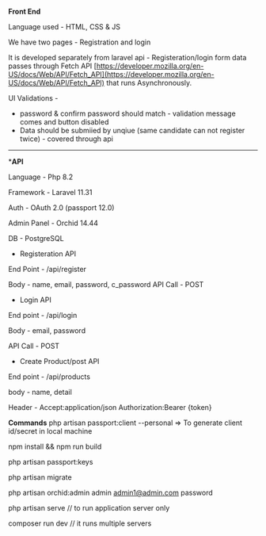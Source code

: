 ********************Front End********************

Language used - HTML, CSS & JS

We have two pages - Registration and login

It is developed separately from laravel api - Registeration/login form data passes through Fetch API [https://developer.mozilla.org/en-US/docs/Web/API/Fetch_API](https://developer.mozilla.org/en-US/docs/Web/API/Fetch_API)
that runs Asynchronously.

UI Validations -

* password & confirm password should match - validation message comes and button disabled
* Data should be submiied by unqiue (same candidate can not register twice) - covered through api
*************************************************************************************************************************

*********************************API********************************

Language - Php 8.2

Framework - Laravel 11.31

Auth - OAuth 2.0 (passport 12.0)

Admin Panel - Orchid 14.44

DB - PostgreSQL

* Registeration API
  
End Point - /api/register

Body - name, email, password, c_password
API Call - POST

* Login API

End point - /api/login

Body - email, password

API Call - POST

* Create Product/post API

End point - /api/products

body - name, detail

Header -
Accept:application/json
Authorization:Bearer {token}

**************************Commands**************************
php artisan passport:client --personal => To generate client id/secret in local machine

npm install && npm run build

php artisan passport:keys

php artisan migrate

php artisan orchid:admin admin admin1@admin.com password

php artisan serve // to run application server only

composer run dev // it runs multiple servers 
